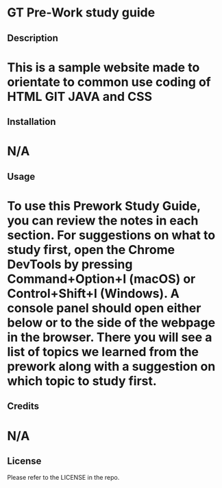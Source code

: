# GT Pre-Work study guide

## Description

# This is a sample website made to orientate to common use coding of HTML GIT JAVA and CSS

## Installation

# N/A

## Usage

# To use this Prework Study Guide, you can review the notes in each section. For suggestions on what to study first, open the Chrome DevTools by pressing Command+Option+I (macOS) or Control+Shift+I (Windows). A console panel should open either below or to the side of the webpage in the browser. There you will see a list of topics we learned from the prework along with a suggestion on which topic to study first.

## Credits

# N/A

## License

Please refer to the LICENSE in the repo.